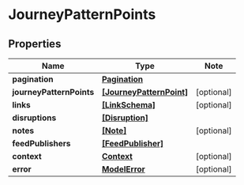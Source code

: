 
# JourneyPatternPoints

## Properties

Name | Type | Note
---- | ---- | ----
**pagination** | [**Pagination**](Pagination.md) | 
**journeyPatternPoints** | [**[JourneyPatternPoint]**](JourneyPatternPoint.md) | [optional] 
**links** | [**[LinkSchema]**](LinkSchema.md) | [optional] 
**disruptions** | [**[Disruption]**](Disruption.md) | 
**notes** | [**[Note]**](Note.md) | [optional] 
**feedPublishers** | [**[FeedPublisher]**](FeedPublisher.md) | 
**context** | [**Context**](Context.md) | [optional] 
**error** | [**ModelError**](ModelError.md) | [optional] 

